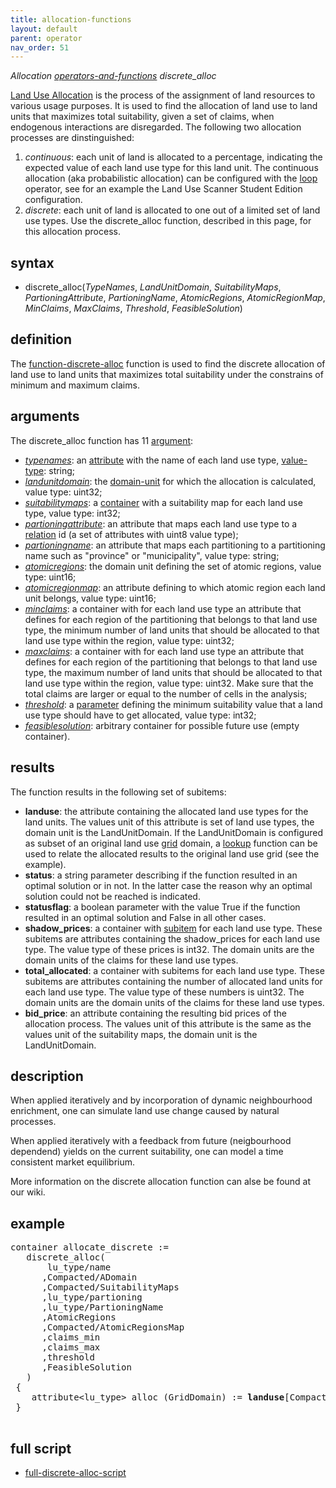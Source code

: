 ```yaml
---
title: allocation-functions
layout: default
parent: operator
nav_order: 51
---
```

*Allocation [operators-and-functions](operators-and-functions) discrete_alloc*

[Land Use Allocation](https://github.com/ObjectVision/LandUseModelling/wiki/Allocation) is the process of the assignment of land resources to various usage purposes. It is used to find the allocation of  land use to land units that maximizes total suitability, given a set of claims, when endogenous interactions are disregarded. The following two allocation processes are dinstinguished:

1.  *continuous*: each unit of land is allocated to a percentage, indicating the expected value of each land use type for this land unit. The continuous allocation (aka probabilistic allocation) can be configured with the [loop](loop) operator, see for an example the Land Use Scanner Student Edition configuration.
2.  *discrete*: each unit of land is allocated to one out of a limited set of land use types. Use the discrete_alloc function, described in this page, for this allocation process.

## syntax

-   discrete_alloc(*TypeNames*, *LandUnitDomain*, *SuitabilityMaps*, *PartioningAttribute*, *PartioningName*, *AtomicRegions*, *AtomicRegionMap*, *MinClaims*, *MaxClaims*, *Threshold*, *FeasibleSolution*)

## definition

The [function-discrete-alloc](function-discrete-alloc) function is used to find the discrete allocation of land use to land units that maximizes total suitability under the constrains of minimum and maximum claims.

## arguments

The discrete_alloc function has 11 [argument](argument):

-   *[typenames](typenames)*: an [attribute](attribute) with the name of each land use type, [value-type](value-type): string;
-   *[landunitdomain](landunitdomain)*: the [domain-unit](domain-unit) for which the allocation is calculated, value type: uint32;
-   *[suitabilitymaps](suitabilitymaps)*: a [container](container) with a suitability map for each land use type, value type: int32;
-   *[partioningattribute](partioningattribute)*: an attribute that maps each land use type to a [relation](relation) id (a set of attributes with uint8 value type);
-   *[partioningname](partioningname)*: an attribute that maps each partitioning to a partitioning name such as "province" or "municipality", value type: string;
-   *[atomicregions](atomicregions)*: the domain unit defining the set of atomic regions, value type: uint16;
-   *[atomicregionmap](atomicregionmap)*: an attribute defining to which atomic region each land unit belongs, value type: uint16;
-   *[minclaims](minclaims)*: a container with for each land use type an attribute that defines for each region of the partitioning that belongs to that land    use type, the minimum number of land units that should be allocated to that land use type within the region, value type: uint32;
-   *[maxclaims](maxclaims)*: a container with for each land use type an attribute that defines for each region of the partitioning that belongs to that land     use type, the maximum number of land units that should be allocated to that land use type within the region, value type: uint32. Make sure that the total
 claims are larger or equal to the number of cells in the analysis;
-   *[threshold](threshold)*: a [parameter](parameter) defining the minimum suitability value that a land use type should have to get allocated, value type: int32;
-   *[feasiblesolution](feasiblesolution)*: arbitrary container for possible future use (empty container).

## results

The function results in the following set of subitems:

-   **landuse**: the attribute containing the allocated land use types for the land units. The values unit of this attribute is set of land use types,     the domain unit is the LandUnitDomain. If the LandUnitDomain is configured as subset of an original land use [grid](grid) domain, a [lookup](lookup) function can be used to relate the allocated results to the original land use grid (see the example).
-   **status**: a string parameter describing if the function resulted in an optimal solution or in not. In the latter case the reason why an optimal solution could not be reached is indicated.
-   **statusflag**: a boolean parameter with the value True if the function resulted in an optimal solution and False in all other cases.
-   **shadow_prices**: a container with [subitem](subitem) for each land use type. These subitems are attributes containing the shadow_prices for     each land use type. The value type of these prices is int32. The domain units are the domain units of the claims for these land use types.
-   **total_allocated**: a container with subitems for each land use type. These subitems are attributes containing the number of allocated land units for each land use type. The value type of these numbers is uint32. The domain units are the domain units of the claims for these land use types.
-   **bid_price**: an attribute containing the resulting bid prices of the allocation process. The values unit of this attribute is the same as the  values unit of the suitability maps, the domain unit is the LandUnitDomain.

## description

When applied iteratively and by incorporation of dynamic neighbourhood enrichment, one can simulate land use change caused by natural processes.

When applied iteratively with a feedback from future (neigbourhood dependend) yields on the current suitability, one can model a time consistent market equilibrium.

More information on the discrete allocation function can alse be found at our wiki.

## example
<pre>
container allocate_discrete := 
   discrete_alloc(
       lu_type/name
      ,Compacted/ADomain
      ,Compacted/SuitabilityMaps
      ,lu_type/partioning
      ,lu_type/PartioningName
      ,AtomicRegions
      ,Compacted/AtomicRegionsMap
      ,claims_min
      ,claims_max
      ,threshold
      ,FeasibleSolution
   )
 {
    attribute&lt;lu_type&gt; alloc (GridDomain) := <B>landuse</B>[Compacted/BaseGrid];
 }

</pre>
## full script

-   [full-discrete-alloc-script](full-discrete-alloc-script)